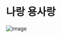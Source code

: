 # 나랑 용사랑
![image](https://user-images.githubusercontent.com/44034088/98276234-03f9d100-1fd9-11eb-8c4b-ba9db61dd4bb.png)

